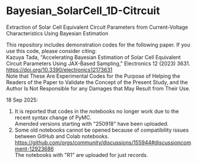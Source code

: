 # Bayesian_SolarCell_1D-Citrcuit
Extraction of Solar Cell Equivalent Circuit Parameters from Current-Voltage Characteristics Using Bayesian Estimation

This repository includes demonstration codes for the following paper. If you use this code, please consider citing:<br>
Kazuya Tada, "Accelerating Bayesian Estimation of Solar Cell Equivalent Circuit Parameters Using JAX-Based Sampling," Electronics 12 (2023) 3631. <br>
<a href="https://doi.org/10.3390/electronics12173631" target="_blank" rel="noopener">https://doi.org/10.3390/electronics12173631</a><br>
Note that These Are Experimental Codes for the Purpose of Helping the Readers of the Paper to Validate the Concept of the Present Study, and the Author Is Not Responsible for any Damages that May Result from Their Use.

18 Sep 2025:
1. It is reported that codes in the notebooks no longer work due to the recent syntax change of PyMC.<br>
 Amended versions starting with "250918" have been uploaded.<br>
2. Some old notebooks cannot be opened because of compatibility issues between GitHub and Colab notebooks.<br>
 https://github.com/orgs/community/discussions/155944#discussioncomment-12923686<br>
 The notebooks with "R1" are uploaded for just records.<br>
